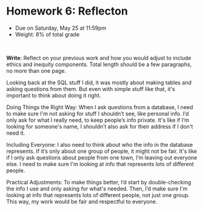 # Homework 6: Reflecton

- Due on Saturday, May 25 at 11:59pm
- Weight: 8% of total grade

<br>

**Write**: Reflect on your previous work and how you would adjust to include ethics and inequity components. Total length should be a few paragraphs, no more than one page.



Looking back at the SQL stuff I did, it was mostly about making tables and asking questions from them. But even with simple stuff like that, it's important to think about doing it right.

Doing Things the Right Way:
When I ask questions from a database, I need to make sure I'm not asking for stuff I shouldn’t see, like personal info. I’d only ask for what I really need, to keep people’s info private. It's like if I’m looking for someone's name, I shouldn’t also ask for their address if I don't need it.

Including Everyone:
I also need to think about who the info in the database represents. If it’s only about one group of people, it might not be fair. It's like if I only ask questions about people from one town, I’m leaving out everyone else. I need to make sure I'm looking at info that represents lots of different people.

Practical Adjustments:
To make things better, I’d start by double-checking the info I use and only asking for what's needed. Then, I’d make sure I'm looking at info that represents lots of different people, not just one group. This way, my work would be fair and respectful to everyone.